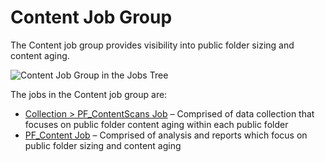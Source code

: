 # Content Job Group

The Content job group provides visibility into public folder sizing and content aging.

![Content Job Group in the Jobs Tree](/img/product_docs/accessanalyzer/12.0/admin/hostmanagement/jobstree.webp)

The jobs in the Content job group are:

- [Collection > PF_ContentScans Job](/docs/accessanalyzer/12.0/solutions/exchange/publicfolders/content/pf_contentscans.md) – Comprised of data collection that focuses
  on public folder content aging within each public folder
- [PF_Content Job](/docs/accessanalyzer/12.0/solutions/exchange/publicfolders/content/pf_content.md) – Comprised of analysis and reports which focus on public folder
  sizing and content aging
